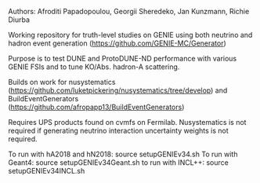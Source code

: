 Authors: Afroditi Papadopoulou, Georgii Sheredeko, Jan Kunzmann, Richie Diurba


Working repository for truth-level studies on GENIE using both neutrino and hadron event generation (https://github.com/GENIE-MC/Generator)

Purpose is to test DUNE and ProtoDUNE-ND performance with various GENIE FSIs and to tune KO/Abs. hadron-A scattering.

Builds on work for nusystematics (https://github.com/luketpickering/nusystematics/tree/develop) and BuildEventGenerators (https://github.com/afropapp13/BuildEventGenerators)

Requires UPS products found on cvmfs on Fermilab. Nusystematics is not required if generating neutrino interaction uncertainty weights is not required.

To run with hA2018 and hN2018: source setupGENIEv34.sh
To run with Geant4: source setupGENIEv34Geant.sh
to run with INCL++: source setupGENIEv34INCL.sh


